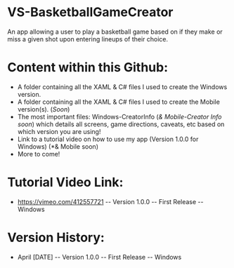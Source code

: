 # VS-BasketballGameCreator
An app allowing a user to play a basketball game based on if they make or miss a given shot upon entering lineups of their choice.

# Content within this Github:
- A folder containing all the XAML & C# files I used to create the Windows version.
- A folder containing all the XAML & C# files I used to create the Mobile version(s). (*Soon*)
- The most important files: Windows-CreatorInfo (*& Mobile-Creator Info soon*) which details all screens, game directions, caveats, etc based on which version you are using!
- Link to a tutorial video on how to use my app (Version 1.0.0 for Windows) (*& Mobile soon)
- More to come!

# Tutorial Video Link:
- https://vimeo.com/412557721 -- Version 1.0.0 -- First Release -- Windows


# Version History:
- April [DATE] -- Version 1.0.0 -- First Release -- Windows
